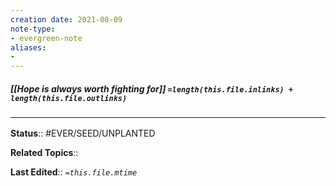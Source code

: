 ```yaml
---
creation date: 2021-08-09
note-type: 
- evergreen-note
aliases:
- 
---
```


##### [[Hope is always worth fighting for]] `=length(this.file.inlinks) + length(this.file.outlinks)`



### <hr class="footnote"/>

**Status**:: #EVER/SEED/UNPLANTED 

**Related Topics**:: 
	
**Last Edited**:: *`=this.file.mtime`*
